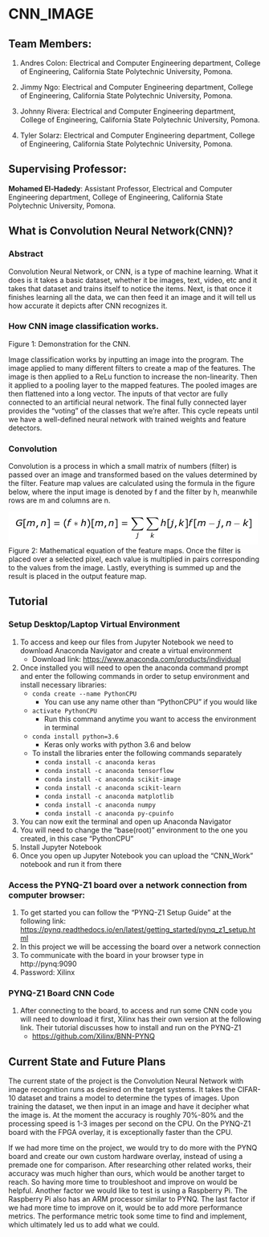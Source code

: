 # CNN_IMAGE
## Team Members:

1.	Andres Colon: Electrical and Computer Engineering department, College of Engineering, California State Polytechnic University, Pomona.

2.	Jimmy Ngo: Electrical and Computer Engineering department, College of Engineering, California State Polytechnic University, Pomona.

3.	Johnny Rivera: Electrical and Computer Engineering department, College of Engineering, California State Polytechnic University, Pomona.

4.	Tyler Solarz:  Electrical and Computer Engineering department, College of Engineering, California State Polytechnic University, Pomona.

## Supervising Professor:

**Mohamed El-Hadedy**: Assistant Professor, Electrical and Computer Engineering department, College of Engineering, California State Polytechnic University, Pomona.

## What is Convolution Neural Network(CNN)?

### Abstract
Convolution Neural Network, or CNN, is a type of machine learning. What it does is it takes a basic dataset, whether it be images, text, video, etc and it takes that dataset and trains itself to notice the items. Next, is that once it finishes learning all the data, we can then feed it an image and it will tell us how accurate it depicts after CNN recognizes it.   

### How CNN image classification works.
 
Figure 1: Demonstration for the CNN.

Image classification works by inputting an image into the program. The image applied to many different filters to create a map of the features. The image is then applied to a ReLu function to increase the non-linearity. Then it applied to a pooling layer to the mapped features. The pooled images are then flattened into a long vector. The inputs of that vector are fully connected to an artificial neural network. The final fully connected layer provides the “voting” of the classes that we’re after. This cycle repeats until we have a well-defined neural network with trained weights and feature detectors.

### Convolution
Convolution is a process in which a small matrix of numbers (filter) is passed over an image and transformed based on the values determined by the filter. Feature map values are calculated using the formula in the figure below, where the input image is denoted by f and the filter by h, meanwhile rows are m and columns are n.

![](/report/Read.md_figures/featureExtraction.PNG)
Figure 2: Mathematical equation of the feature maps.
Once the filter is placed over a selected pixel, each value is multiplied in pairs corresponding to the values from the image. Lastly, everything is summed up and the result is placed in the output feature map. 

## Tutorial
### Setup Desktop/Laptop Virtual Environment
1. To access and keep our files from Jupyter Notebook we need to download Anaconda Navigator and create a virtual environment
   - Download link: https://www.anaconda.com/products/individual 
2. Once installed you will need to open the anaconda command prompt and enter the following commands in order to setup environment and install necessary libraries:
   - ```conda create --name PythonCPU```
     - You can use any name other than “PythonCPU” if you would like
   - ```activate PythonCPU```
     - Run this command anytime you want to access the environment in terminal
   - ```conda install python=3.6```
     - Keras only works with python 3.6 and below
   - To install the libraries enter the following commands separately
     - ```conda install -c anaconda keras```
     - ```conda install -c anaconda tensorflow```
     - ```conda install -c anaconda scikit-image```
     - ```conda install -c anaconda scikit-learn```
     - ```conda install -c anaconda matplotlib```
     - ```conda install -c anaconda numpy```
     - ```conda install -c anaconda py-cpuinfo```
3. You can now exit the terminal and open up Anaconda Navigator
4. You will need to change the “base(root)” environment to the one you created, in this case “PythonCPU”
5. Install Jupyter Notebook
6. Once you open up Jupyter Notebook you can upload the “CNN_Work” notebook and run it from there

### Access the PYNQ-Z1 board over a network connection from computer browser:
1. To get started you can follow the “PYNQ-Z1 Setup Guide” at the following link: https://pynq.readthedocs.io/en/latest/getting_started/pynq_z1_setup.html
2. In this project we will be accessing the board over a network connection
3. To communicate with the board in your browser type in http://pynq:9090
5. Password: Xilinx
### PYNQ-Z1 Board CNN Code
1. After connecting to the board, to access and run some CNN code you will need to download it first, Xilinx has their own version at the following link. Their tutorial discusses how to install and run on the PYNQ-Z1
   - https://github.com/Xilinx/BNN-PYNQ 

## Current State and Future Plans

The current state of the project is the Convolution Neural Network with image recognition runs as desired on the target systems. It takes the CIFAR-10 dataset and trains a model to determine the types of images. Upon training the dataset, we then input in an image and have it decipher what the image is. At the moment the accuracy is roughly 70%-80% and the processing speed is 1-3 images per second on the CPU. On the PYNQ-Z1 board with the FPGA overlay, it is exceptionally faster than the CPU. 

If we had more time on the project, we would try to do more with the PYNQ board and create our own custom hardware overlay, instead of using a premade one for comparison. After researching other related works, their accuracy was much higher than ours, which would be another target to reach. So having more time to troubleshoot and improve on would be helpful. Another factor we would like to test is using a Raspberry Pi. The Raspberry Pi also has an ARM processor similar to PYNQ. The last factor if we had more time to improve on it, would be to add more performance metrics. The performance metric took some time to find and implement, which ultimately led us to add what we could. 

